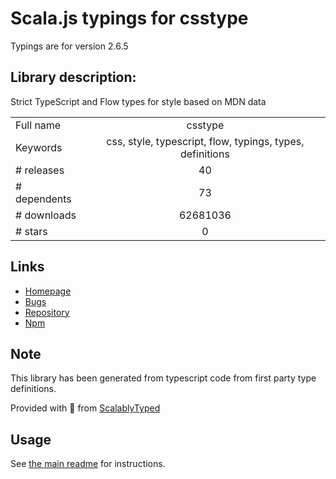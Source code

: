 
# Scala.js typings for csstype

Typings are for version 2.6.5

## Library description:
Strict TypeScript and Flow types for style based on MDN data

|                    |                 |
| ------------------ | :-------------: |
| Full name          | csstype |
| Keywords           | css, style, typescript, flow, typings, types, definitions |
| # releases         | 40 |
| # dependents       | 73 |
| # downloads        | 62681036 |
| # stars            | 0 |

## Links
- [Homepage](https://github.com/frenic/csstype#readme)
- [Bugs](https://github.com/frenic/csstype/issues)
- [Repository](https://github.com/frenic/csstype)
- [Npm](https://www.npmjs.com/package/csstype)
    


## Note
This library has been generated from typescript code from first party type definitions.

Provided with :purple_heart: from [ScalablyTyped](https://github.com/oyvindberg/ScalablyTyped)

## Usage
See [the main readme](../../readme.md) for instructions.



